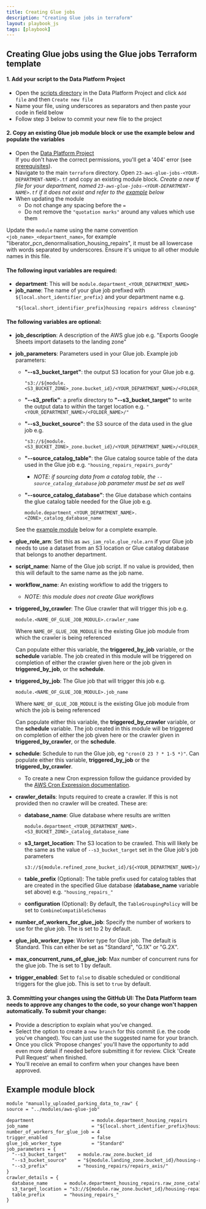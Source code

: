 ```yaml
---
title: Creating Glue jobs
description: "Creating Glue jobs in terraform"
layout: playbook_js
tags: [playbook]
---
```


## Creating Glue jobs using the Glue jobs Terraform template

#### 1. Add your script to the Data Platform Project
- Open the [scripts directory][scripts-directory] in the Data Platform Project and click `Add file` and then `Create new file`
- Name your file, using underscores as separators and then paste your code in field below
- Follow step 3 below to commit your new file to the project 

#### 2. Copy an existing Glue job module block or use the example below and populate the variables
- Open the [Data Platform Project][data-platform-project]  
  If you don't have the correct permissions, you'll get a '404' error (see [prerequisites][prerequisites]).
- Navigate to the main `terraform` directory. Open `23-aws-glue-jobs-<YOUR-DEPARTMENT-NAME>.tf` and copy an existing module block. 
_Create a new tf file for your department, named `23-aws-glue-jobs-<YOUR-DEPARTMENT-NAME>.tf` if it does not exist and refer to the [example](#example-module-block) below_
- When updating the module
  - Do not change any spacing before the `=`
  - Do not remove the `"quotation marks"` around any values which use them

Update the `module` name using the name convention `<job_name>_<department_name>`, for example "liberator_pcn_denormalisation_housing_repairs", 
it must be all lowercase with words separated by underscores. Ensure it's unique to all other module names in this file.

#### The following input variables are required:
- __department__: This will be `module.department_<YOUR_DEPARTMENT_NAME>`
- __job_name__: The name of your glue job prefixed with `${local.short_identifier_prefix}` and your department name e.g. 
  ```
  "${local.short_identifier_prefix}housing repairs address cleaning"
  ```

#### The following variables are optional:
- __job_description__: A description of the AWS glue job e.g. "Exports Google Sheets import datasets to the landing zone"
- __job_parameters__: Parameters used in your Glue job. Example job parameters:
    - __"--s3_bucket_target"__: the output S3 location for your Glue job
      e.g. 
      ```
      "s3://${module.<S3_BUCKET_ZONE>_zone.bucket_id}/<YOUR_DEPARTMENT_NAME>/<FOLDER_NAME>"
      ```
    - __"--s3_prefix"__: a prefix directory to __"--s3_bucket_target"__ to write the output data to within the target location
  e.g. `"<YOUR_DEPARTMENT_NAME>/<FOLDER_NAME>/"`
    - __"--s3_bucket_source"__: the S3 source of the data used in the glue job
      e.g.
      ```
      "s3://${module.<S3_BUCKET_ZONE>_zone.bucket_id}/<YOUR_DEPARTMENT_NAME>/<FOLDER_NAME>"
      ```
    - __"--source_catalog_table"__: the Glue catalog source table of the data used in the Glue job
      e.g. `"housing_repairs_repairs_purdy"`
      
      -  _NOTE: if sourcing data from a catalog table, the `--source_catalog_database` job parameter must be set as well_ 
    - __"--source_catalog_database"__: the Glue database which contains the glue catalog table needed for the Glue job
      e.g. 
      ```
      module.department_<YOUR_DEPARTMENT_NAME>.<ZONE>_catalog_database_name
      ```
      
  See the [example module](#example-module-block) below for a complete example.
  
- __glue_role_arn__: Set this as `aws_iam_role.glue_role.arn` if your Glue job needs to use a dataset from an S3 location or Glue catalog database that belongs to another department. 
- __script_name__: Name of the Glue job script. If no value is provided, then this will default to the same name as the job name.
- __workflow_name__: An existing workflow to add the triggers to
  - _NOTE: this module does not create Glue workflows_
- __triggered_by_crawler__: The Glue crawler that will trigger this job e.g. 
  ```
  module.<NAME_OF_GLUE_JOB_MODULE>.crawler_name
  ```
  Where `NAME_OF_GLUE_JOB_MODULE` is the existing Glue job module from which the crawler is being referenced
  
  Can populate either this variable, the __triggered_by_job__ variable, or the __schedule__ variable.
  The job created in this module will be triggered on completion of either
  the crawler given here or the job given in __triggered_by_job__, or the __schedule__.
- __triggered_by_job__: The Glue job that will trigger this job e.g. 
  ```
  module.<NAME_OF_GLUE_JOB_MODULE>.job_name
  ```
  Where `NAME_OF_GLUE_JOB_MODULE` is the existing Glue job module from which the job is being referenced
  
  Can populate either this variable, the __triggered_by_crawler__ variable, or the __schedule__ variable.
  The job created in this module will be triggered on completion of either
  the job given here or the crawler given in __triggered_by_crawler__, or the __schedule__.
- __schedule__: Schedule to run the Glue job, eg `"cron(0 23 ? * 1-5 *)"`. Can populate either this variable, __triggered_by_job__ or the __triggered_by_crawler__. 
    - To create a new Cron expression follow the guidance provided by the [AWS Cron Expression documentation][aws_cron_expressions].
- __crawler_details__: Inputs required to create a crawler. If this is not provided then no crawler will be created. These are:
    - __database_name__: Glue database where results are written
      ```
      module.department_<YOUR_DEPARTMENT_NAME>.<S3_BUCKET_ZONE>_catalog_database_name
      ```
    - __s3_target_location__: The S3 location to be crawled. 
      This will likely be the same as the value of `--s3_bucket_target` set in the Glue job's job parameters
      ```
      s3://${module.refined_zone_bucket_id}/${<YOUR_DEPARTMENT_NAME>}/${var.dataset_name}/cleaned/
      ```
    - __table_prefix__ (Optional): The table prefix used for catalog tables that are created in the specified Glue database (__database_name__ variable set above)
      e.g. `"housing_repairs_"`
        
    - __configuration__ (Optional): By default, the `TableGroupingPolicy` will be set to `CombineCompatibleSchemas`  

- __number_of_workers_for_glue_job__: Specify the number of workers to use for the glue job. The is set to 2 by default.
- __glue_job_worker_type__: Worker type for Glue job. The default is Standard. This can either be set as "Standard", "G.1X" or "G.2X". 
- __max_concurrent_runs_of_glue_job__: Max number of concurrent runs for the glue job. The is set to 1 by default.
- __trigger_enabled__: Set to `false` to disable scheduled or conditional triggers for the glue job. This is set to `true` by default.

#### 3. Committing your changes using the GitHub UI: The Data Platform team needs to approve any changes to the code, so your change won't happen automatically. To submit your change:
  - Provide a description to explain what you've changed.
  - Select the option to create a `new branch` for this commit (i.e. the code you've changed). You can just use the suggested name for your branch.
  - Once you click 'Propose changes' you'll have the opportunity to add even more detail if needed before submitting it for review.  Click 'Create Pull Request' when finished.
  - You'll receive an email to confirm when your changes have been approved.

## Example module block
```markdown
module "manually_uploaded_parking_data_to_raw" {
source = "../modules/aws-glue-job"

department                     = module.department_housing_repairs
job_name                       = "${local.short_identifier_prefix}housing repairs address cleaning"
number_of_workers_for_glue_job = 4
trigger_enabled                = false
glue_job_worker_type           = "Standard"
job_parameters = {
  "--s3_bucket_target"    = module.raw_zone.bucket_id
  "--s3_bucket_source"    = "${module.landing_zone.bucket_id}/housing-repairs/repairs-axis/"
  "--s3_prefix"           = "housing_repairs/repairs_axis/"
}
crawler_details = {
  database_name      = module.department_housing_repairs.raw_zone_catalog_database_name
  s3_target_location = "s3://${module.raw_zone.bucket_id}/housing-repairs/repairs-axis/"
  table_prefix       = "housing_repairs_"
}
```

[aws_cron_expressions]: https://docs.aws.amazon.com/AmazonCloudWatch/latest/events/ScheduledEvents.html#CronExpressions
[prerequisites]: ../ingesting-data/google-sheets-import.md#prerequisites
[data-platform-project]: https://github.com/LBHackney-IT/data-platform
[scripts-directory]: https://github.com/LBHackney-IT/Data-Platform/tree/main/scripts
